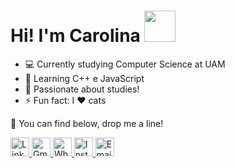 # Hi! I'm Carolina <img src="https://user-images.githubusercontent.com/48016467/100021766-c19a0780-2dc0-11eb-8e7d-4628b7000e7b.gif" width="50" height="50" />


- :computer: Currently studying Computer Science at UAM
- 🌱 Learning C++ e JavaScript
- :cherry_blossom: Passionate about studies!
- :zap: Fun fact: I :heart: cats



💌 You can find below, drop me a line!



<a href="https://www.linkedin.com/in/carolinacstro/">
 <img src = "https://user-images.githubusercontent.com/48016467/100026294-4e48c380-2dc9-11eb-950f-d3bd48439c4f.png" 
     alt = "Linkedin"
     width="30px"/>
</a>

<a href="mailto:carolcastro086@gmail.com">
 <img src = "https://user-images.githubusercontent.com/48016467/100026296-4e48c380-2dc9-11eb-837f-cdd73bb41915.png" 
     alt = "Gmail"
     width="30px"/>
</a>

<a href="https://api.whatsapp.com/send?phone=5511953061505">
 <img src = "https://user-images.githubusercontent.com/48016467/100026293-4db02d00-2dc9-11eb-9da8-dc81c5f39983.png" 
     alt = "WhatsApp"
     width="30px"/>
</a>

<a href="https://www.instagram.com/caolivc/">
 <img src = "https://user-images.githubusercontent.com/48016467/100026288-4d179680-2dc9-11eb-846f-fe22c3a9fb0a.png" 
     alt = "Instagram"
     width="30px"/>
</a>

<a href="mailto:carolinacoliveira@outlook.com">
 <img src = "https://user-images.githubusercontent.com/48016467/100026291-4db02d00-2dc9-11eb-80b4-a77d7969098f.png" 
     alt = "Email"
     width="30px"/>
</a>


